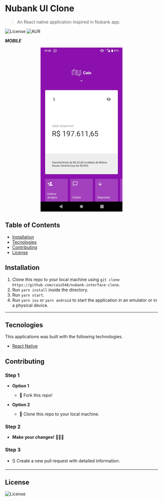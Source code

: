 # Nubank UI Clone

> An React native application inspired in Nubank app.

![License](https://img.shields.io/github/license/caio546/nubank-interface-clone) ![AUR](https://img.shields.io/badge/-Mobile-%23301934)

***MOBILE***
<p align="center">
  <img width="270" src="img/mobile.jpeg">
</p>

## Table of Contents

- [Installation](#installation)
- [Tecnologies](#tecnologies)
- [Contributing](#contributing)
- [License](#license)

## Installation

1. Clone this repo to your local machine using `git clone https://github.com/caio546/nubank-interface-clone`.
2. Run `yarn install` inside the directory.
3. Run `yarn start`.
4. Run `yarn ios` or `yarn android` to start the application in an emulator or in a physical device.
---
## Tecnologies
This applications was built with the following technologies.
- [React Native](https://facebook.github.io/react-native/)

## Contributing

### Step 1

- **Option 1**
    - 🍴 Fork this repo!

- **Option 2**
    - 👯 Clone this repo to your local machine.

### Step 2

- **Make your changes!** 🔨🔨🔨

### Step 3

- 🔃 Create a new pull request with detailed information.
---
## License

![License](https://img.shields.io/github/license/caio546/nubank-interface-clone)

